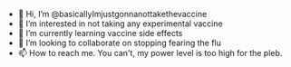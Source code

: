 - 👋 Hi, I’m @basicallyImjustgonnanottakethevaccine
- 👀 I’m interested in not taking any experimental vaccine
- 🌱 I’m currently learning vaccine side effects
- 💞️ I’m looking to collaborate on stopping fearing the flu
- 📫 How to reach me. You can't, my power level is too high for the pleb.
